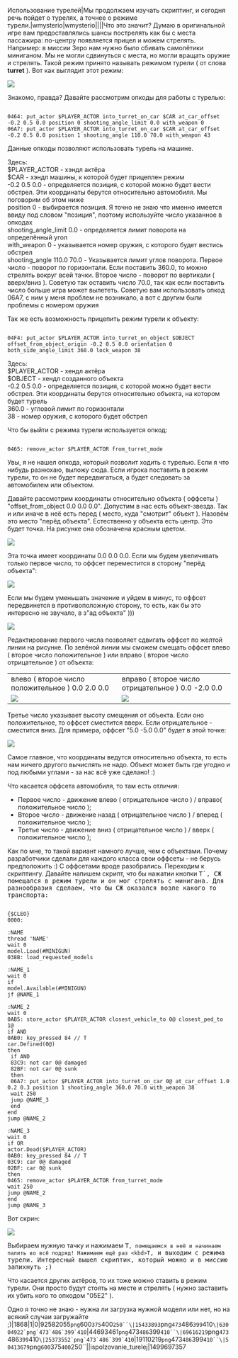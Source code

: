 Использование турелей|Мы продолжаем изучать скриптинг, и сегодня речь пойдет о турелях, а точнее о режиме турели.|wmysterio|wmysterio||||Что это значит? Думаю в оригинальной игре вам предоставлялись шансы пострелять как бы с места пассажира: по-центру появляется прицел и можем стрелять. Например: в миссии Зеро нам нужно было сбивать самолётики миниганом. Мы не могли сдвинуться с места, но могли вращать оружие и стрелять. Такой режим принято называть режимом турели ( от слова **turret** ). Вот как выглядит этот режим:

<!--IMG8--><img src="https://github.com/wmysterio/scm-scripting-lessons/raw/resources/_pu/0/50413679.png" /><!--IMG8-->

Знакомо, правда? Давайте рассмотрим опкоды для работы с турелью:


```

0464: put_actor $PLAYER_ACTOR into_turret_on_car $CAR at_car_offset -0.2 0.5 0.0 position 0 shooting_angle_limit 0.0 with_weapon 0 
06A7: put_actor $PLAYER_ACTOR into_turret_on_car $CAR at_car_offset -0.2 0.5 0.0 position 1 shooting_angle 110.0 70.0 with_weapon 43
```



Данные опкоды позволяют использовать турель на машине.

<div class="panel panel-default">
 <div class="panel-body">
Здесь:<br>
$PLAYER_ACTOR - хэндл актёра<br>
$CAR - хэндл машины, к которой будет прицеплен режим<br>
-0.2 0.5 0.0 - определяется позиция, с которой можно будет вести обстрел. Эти координаты берутся относительно автомобиля. Мы поговорим об этом ниже<br>
position 0 - выбирается позиция. Я точно не знаю что именно имеется ввиду под словом "позиция", поэтому используйте число указанное в опкодах<br>
shooting_angle_limit 0.0 - определяется лимит поворота на определённый угол<br>
with_weapon 0 - указывается номер оружия, с которого будет вестись обстрел<br>
shooting_angle 110.0 70.0 - Указывается лимит углов поворота. Первое число - поворот по горизонтали. Если поставить 360.0, то можно стрелять вокруг всей тачки. Второе число - поворот по вертикали ( вверх/вниз ). Советую так оставить число 70.0, так как если поставить число больше игра может вылететь.
Советую вам использовать опкод 06A7, с ним у меня проблем не возникало, а вот с другим были проблемы с номером оружия
 </div>
</div>

Так же есть возможность прицепить режим турели к объекту:


```

04F4: put_actor $PLAYER_ACTOR into_turret_on_object $OBJECT offset_from_object_origin -0.2 0.5 0.0 orientation 0 both_side_angle_limit 360.0 lock_weapon 38
```




<div class="panel panel-default">
 <div class="panel-body">
Здесь:<br>
$PLAYER_ACTOR - хендл актёра<br>
$OBJECT - хендл созданного объекта<br>
-0.2 0.5 0.0 - определяется позиция, с которой можно будет вести обстрел. Эти координаты берутся относительно объекта, на котором будет турель<br>
360.0 - угловой лимит по горизонтали<br>
38 - номер оружия, с которого будет обстрел
 </div>
</div>

Что бы выйти с режима турели используется опкод:


```

0465: remove_actor $PLAYER_ACTOR from_turret_mode
```



Увы, я не нашел опкода, который позволит ходить с турелью. Если я что нибудь разнюхаю, выложу сюда. Если игрока поставить в режим турели, то он не будет передвигаться, а будет следовать за автомобилем или объектом.

Давайте рассмотрим координаты относительно объекта ( оффсеты ) "offset_from_object 0.0 0.0 0.0". Допустим в нас есть объект-звезда. Так и или иначе в неё есть перед ( место, куда "смотрит" объект ). Назовём это место "перёд объекта". Естественно у объекта есть центр. Это будет точка. На рисунке она обозначена красным цветом.

<!--IMG2--><img src="https://github.com/wmysterio/scm-scripting-lessons/raw/resources/_pu/0/15433893.png" /><!--IMG2-->

Эта точка имеет координаты 0.0 0.0 0.0. Если мы будем увеличивать только первое число, то оффсет переместится в сторону "перёд объекта":

<!--IMG3--><img src="https://github.com/wmysterio/scm-scripting-lessons/raw/resources/_pu/0/63004922.png" /><!--IMG3-->

Если мы будем уменьшать значение и уйдем в минус, то оффсет передвинется в противоположную сторону, то есть, как бы это интересно не звучало, в з"ад объекта" )))

<!--IMG4--><img src="https://github.com/wmysterio/scm-scripting-lessons/raw/resources/_pu/0/44693461.png" /><!--IMG4-->

Редактирование первого числа позволяет сдвигать оффсет по желтой линии на рисунке. По зелёной линии мы сможем смещать оффсет влево ( второе число положительное ) или вправо ( второе число отрицательное ) от объекта:

<table class="table table-bordered"><tbody>
<tr><td>влево ( второе число положительное ) 0.0 2.0 0.0</td><td>вправо ( второе число отрицательное ) 0.0 -2.0 0.0</td></tr>
<tr><td><!--IMG5--><img src="https://github.com/wmysterio/scm-scripting-lessons/raw/resources/_pu/0/69616219.png" /><!--IMG5--></td><td><!--IMG6--><img src="https://github.com/wmysterio/scm-scripting-lessons/raw/resources/_pu/0/25373552.png" /><!--IMG6--></td></tr>
</tbody></table>

Третье число указывает высоту смещения от объекта. Если оно положительное, то оффсет сместится вверх. Если отрицательное - сместится вниз. Для примера, оффсет "5.0 -5.0 0.0" будет в этой точке:

<!--IMG7--><img src="https://github.com/wmysterio/scm-scripting-lessons/raw/resources/_pu/0/19110219.png" /><!--IMG7-->

Самое главное, что координаты ведутся относительно объекта, то есть нам ничего другого вычислять не надо. Объект может быть где угодно и под любыми углами - за нас всё уже сделано! :)

Что касается оффсета автомобиля, то там есть отличия:


- Первое число - движение влево ( отрицательное число ) / вправо( положительное число );
- Второе число - движение назад ( отрицательное число ) / вперед ( положительное число );
- Третье число - движение вниз ( отрицательное число ) / вверх ( положительное число );


Как по мне, то такой вариант намного лучше, чем с объектами. Почему разработчики сделали для каждого класса свои оффсеты - не берусь предположить :) С оффсетами вроде разобрались. Переходим к скриптингу. Давайте напишем скрипт, что бы нажатии кнопки <kbd>T`, СЖ помещался в режим турели и он мог стрелять с минигана. Для разнообразия сделаем, что бы СЖ оказался возле какого то транспорта:



```

{$CLEO}
0000:

:NAME
thread 'NAME'
wait 0
model.Load(#MINIGUN)
038B: load_requested_models

:NAME_1
wait 0
if
model.Available(#MINIGUN)
jf @NAME_1

:NAME_2
wait 0
0AB5: store_actor $PLAYER_ACTOR closest_vehicle_to 0@ closest_ped_to 1@
if AND
0AB0: key_pressed 84 // T
car.Defined(0@)
then
 if AND
 83C9: not car 0@ damaged
 82BF: not car 0@ sunk
 then
 06A7: put_actor $PLAYER_ACTOR into_turret_on_car 0@ at_car_offset 1.0 0.2 0.3 position 1 shooting_angle 360.0 70.0 with_weapon 38
 wait 250
 jump @NAME_3
 end
end
jump @NAME_2

:NAME_3
wait 0
if OR
actor.Dead($PLAYER_ACTOR)
0AB0: key_pressed 84 // T
03C9: car 0@ damaged
02BF: car 0@ sunk
then
0465: remove_actor $PLAYER_ACTOR from_turret_mode
wait 250
jump @NAME_2
end
jump @NAME_3
```



Вот скрин:

<!--IMG1--><img src="https://github.com/wmysterio/scm-scripting-lessons/raw/resources/_pu/0/92582055.png" /><!--IMG1-->

Выбираем нужную тачку и нажимаем <kbd>T`, помещаемся в неё и начинаем палить во всё подряд! Нажимаем ещё раз <kbd>T`, и выходим с режима турели. Интересный вышел скриптик, который можно и в миссию запихнуть ;)

Что касается других актёров, то их тоже можно ставить в режим турели. Они просто будут стоять на месте и стрелять ( нужно заставить их убить кого то опкодом "05E2" ).

Одно я точно не знаю - нужна ли загрузка нужной модели или нет, но на всякий случаи загружайте ;)|1868|1|0|92582055`png`600`375`400`250``\|15433893`png`473`486`399`410``\|63004922`png`473`486`399`410``\|44693461`png`473`486`399`410``\|69616219`png`473`486`399`410``\|25373552`png`473`486`399`410``\|19110219`png`473`486`399`410``\|50413679`png`600`375`400`250``\||ispolzovanie_turelej|1499697357
